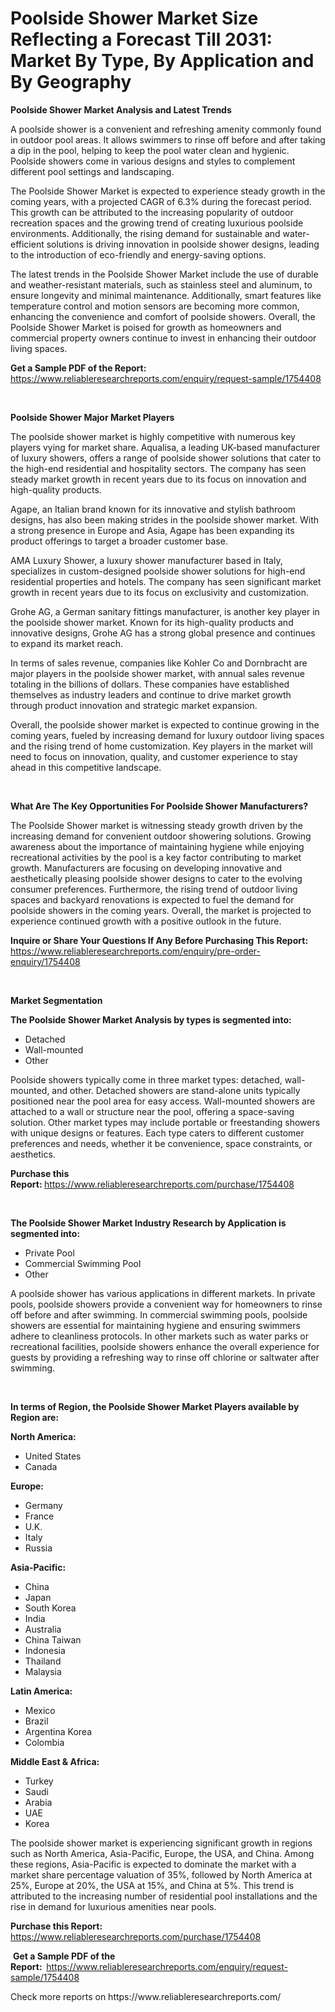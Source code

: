 <p><h1>Poolside Shower Market Size Reflecting a Forecast Till 2031: Market By Type, By Application and By Geography</h1></p><p><strong>Poolside Shower Market Analysis and Latest Trends</strong></p>
<p><p>A poolside shower is a convenient and refreshing amenity commonly found in outdoor pool areas. It allows swimmers to rinse off before and after taking a dip in the pool, helping to keep the pool water clean and hygienic. Poolside showers come in various designs and styles to complement different pool settings and landscaping.</p><p>The Poolside Shower Market is expected to experience steady growth in the coming years, with a projected CAGR of 6.3% during the forecast period. This growth can be attributed to the increasing popularity of outdoor recreation spaces and the growing trend of creating luxurious poolside environments. Additionally, the rising demand for sustainable and water-efficient solutions is driving innovation in poolside shower designs, leading to the introduction of eco-friendly and energy-saving options.</p><p>The latest trends in the Poolside Shower Market include the use of durable and weather-resistant materials, such as stainless steel and aluminum, to ensure longevity and minimal maintenance. Additionally, smart features like temperature control and motion sensors are becoming more common, enhancing the convenience and comfort of poolside showers. Overall, the Poolside Shower Market is poised for growth as homeowners and commercial property owners continue to invest in enhancing their outdoor living spaces.</p></p>
<p><strong>Get a Sample PDF of the Report:&nbsp;</strong> <a href="https://www.reliableresearchreports.com/enquiry/request-sample/1754408">https://www.reliableresearchreports.com/enquiry/request-sample/1754408</a></p>
<p>&nbsp;</p>
<p><strong>Poolside Shower Major Market Players</strong></p>
<p><p>The poolside shower market is highly competitive with numerous key players vying for market share. Aqualisa, a leading UK-based manufacturer of luxury showers, offers a range of poolside shower solutions that cater to the high-end residential and hospitality sectors. The company has seen steady market growth in recent years due to its focus on innovation and high-quality products.</p><p>Agape, an Italian brand known for its innovative and stylish bathroom designs, has also been making strides in the poolside shower market. With a strong presence in Europe and Asia, Agape has been expanding its product offerings to target a broader customer base.</p><p>AMA Luxury Shower, a luxury shower manufacturer based in Italy, specializes in custom-designed poolside shower solutions for high-end residential properties and hotels. The company has seen significant market growth in recent years due to its focus on exclusivity and customization.</p><p>Grohe AG, a German sanitary fittings manufacturer, is another key player in the poolside shower market. Known for its high-quality products and innovative designs, Grohe AG has a strong global presence and continues to expand its market reach.</p><p>In terms of sales revenue, companies like Kohler Co and Dornbracht are major players in the poolside shower market, with annual sales revenue totaling in the billions of dollars. These companies have established themselves as industry leaders and continue to drive market growth through product innovation and strategic market expansion.</p><p>Overall, the poolside shower market is expected to continue growing in the coming years, fueled by increasing demand for luxury outdoor living spaces and the rising trend of home customization. Key players in the market will need to focus on innovation, quality, and customer experience to stay ahead in this competitive landscape.</p></p>
<p>&nbsp;</p>
<p><strong>What Are The Key Opportunities For Poolside Shower Manufacturers?</strong></p>
<p><p>The Poolside Shower market is witnessing steady growth driven by the increasing demand for convenient outdoor showering solutions. Growing awareness about the importance of maintaining hygiene while enjoying recreational activities by the pool is a key factor contributing to market growth. Manufacturers are focusing on developing innovative and aesthetically pleasing poolside shower designs to cater to the evolving consumer preferences. Furthermore, the rising trend of outdoor living spaces and backyard renovations is expected to fuel the demand for poolside showers in the coming years. Overall, the market is projected to experience continued growth with a positive outlook in the future.</p></p>
<p><strong>Inquire or Share Your Questions If Any Before Purchasing This Report:</strong> <a href="https://www.reliableresearchreports.com/enquiry/pre-order-enquiry/1754408">https://www.reliableresearchreports.com/enquiry/pre-order-enquiry/1754408</a></p>
<p>&nbsp;</p>
<p><strong>Market Segmentation</strong></p>
<p><strong>The Poolside Shower Market Analysis by types is segmented into:</strong></p>
<p><ul><li>Detached</li><li>Wall-mounted</li><li>Other</li></ul></p>
<p><p>Poolside showers typically come in three market types: detached, wall-mounted, and other. Detached showers are stand-alone units typically positioned near the pool area for easy access. Wall-mounted showers are attached to a wall or structure near the pool, offering a space-saving solution. Other market types may include portable or freestanding showers with unique designs or features. Each type caters to different customer preferences and needs, whether it be convenience, space constraints, or aesthetics.</p></p>
<p><strong>Purchase this Report:&nbsp;</strong><a href="https://www.reliableresearchreports.com/purchase/1754408">https://www.reliableresearchreports.com/purchase/1754408</a></p>
<p>&nbsp;</p>
<p><strong>The Poolside Shower Market Industry Research by Application is segmented into:</strong></p>
<p><ul><li>Private Pool</li><li>Commercial Swimming Pool</li><li>Other</li></ul></p>
<p><p>A poolside shower has various applications in different markets. In private pools, poolside showers provide a convenient way for homeowners to rinse off before and after swimming. In commercial swimming pools, poolside showers are essential for maintaining hygiene and ensuring swimmers adhere to cleanliness protocols. In other markets such as water parks or recreational facilities, poolside showers enhance the overall experience for guests by providing a refreshing way to rinse off chlorine or saltwater after swimming.</p></p>
<p>&nbsp;</p>
<p><strong>In terms of Region, the Poolside Shower Market Players available by Region are:</strong></p>
<p>
    <p> <strong> North America: </strong>
        <ul>
            <li>United States</li>
            <li>Canada</li>
        </ul>
        </p> 
    <p> <strong> Europe: </strong>
        <ul>
            <li>Germany</li>
            <li>France</li>
            <li>U.K.</li>
            <li>Italy</li>
            <li>Russia</li>
        </ul>
        </p> 
    <p> <strong> Asia-Pacific: </strong>
        <ul>
            <li>China</li>
            <li>Japan</li>
            <li>South Korea</li>
            <li>India</li>
            <li>Australia</li>
            <li>China Taiwan</li>
            <li>Indonesia</li>
            <li>Thailand</li>
            <li>Malaysia</li>
        </ul>
        </p> 
    <p> <strong> Latin America: </strong>
        <ul>
            <li>Mexico</li>
            <li>Brazil</li>
            <li>Argentina Korea</li>
            <li>Colombia</li>
        </ul>
        </p> 
    <p> <strong> Middle East & Africa: </strong>
        <ul>
            <li>Turkey</li>
            <li>Saudi</li>
            <li>Arabia</li>
            <li>UAE</li>
            <li>Korea</li>
        </ul>
    </p>
    </p>
<p><p>The poolside shower market is experiencing significant growth in regions such as North America, Asia-Pacific, Europe, the USA, and China. Among these regions, Asia-Pacific is expected to dominate the market with a market share percentage valuation of 35%, followed by North America at 25%, Europe at 20%, the USA at 15%, and China at 5%. This trend is attributed to the increasing number of residential pool installations and the rise in demand for luxurious amenities near pools.</p></p>
<p><strong>Purchase this Report: </strong><a href="https://www.reliableresearchreports.com/purchase/1754408">https://www.reliableresearchreports.com/purchase/1754408</a></p>
<p>&nbsp;<strong>Get a Sample PDF of the Report:&nbsp;&nbsp;</strong><a href="https://www.reliableresearchreports.com/enquiry/request-sample/1754408">https://www.reliableresearchreports.com/enquiry/request-sample/1754408</a></p>
<p><strong></strong></p>
<p>Check more reports on https://www.reliableresearchreports.com/</p>
